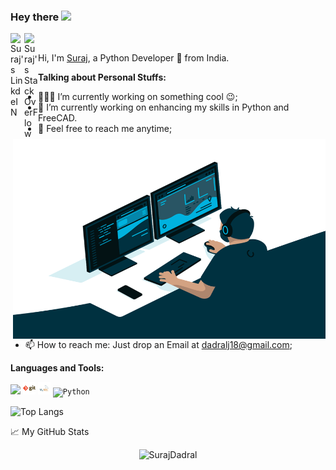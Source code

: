 ### Hey there <img src="https://media.giphy.com/media/hvRJCLFzcasrR4ia7z/giphy.gif" width="25px">


<a href="https://www.linkedin.com/in/suraj-dadral">
  <img align="left" alt="Suraj's LinkdeIN" width="22px" src="https://cdn.jsdelivr.net/npm/simple-icons@v3/icons/linkedin.svg" />
</a>

<a href="https://stackoverflow.com/users/10387392/suraj-dadral">
  <img align="left" alt="Suraj's StackOverFlow" width="22px" src="https://cdn.jsdelivr.net/npm/simple-icons@3.8.0/icons/stackoverflow.svg" />
</a>


<br />

Hi, I'm [Suraj](https://sourcerer.io/surajdadral), a Python Developer 🚀 from India.

  <img align="right" alt="GIF" src="https://github.com/SurajDadral/SurajDadral/blob/master/code.gif?raw=true" width="500" height="320" />

**Talking about Personal Stuffs:**

- 👨🏽‍💻 I’m currently working on something cool 😉;
- 🔭 I’m currently working on enhancing my skills in Python and FreeCAD.
- 💬 Feel free to reach me anytime;
- 📫 How to reach me: Just drop an Email at dadralj18@gmail.com;

**Languages and Tools:**

<code><img height="20" src="https://www.freecadweb.org/images/logo.png"></code>
<code><img height="20" src="https://raw.githubusercontent.com/github/explore/80688e429a7d4ef2fca1e82350fe8e3517d3494d/topics/git/git.png"></code>
<code><img height="20" src="https://raw.githubusercontent.com/github/explore/80688e429a7d4ef2fca1e82350fe8e3517d3494d/topics/mysql/mysql.png"></code>
<code><img src="https://img.shields.io/badge/Python-282%20commits-orange.svg" alt="Python"></code>

![Top Langs](https://github-readme-stats.vercel.app/api/top-langs/?username=SurajDadral&langs_count=10&hide=javascript,html,css&layout=compact&theme=gotham)



<summary>📈 My GitHub Stats</summary>

<p align="center"> <img src="https://github-readme-stats.vercel.app/api?username=SurajDadral&show_icons=true&theme=gotham" alt="SurajDadral" />
